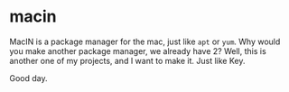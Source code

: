 # macin

MacIN is a package manager for the mac, just like `apt` or `yum`.
Why would you make another package manager, we already have 2?
Well, this is another one of my projects, and I want to make it.
Just like Key.

Good day.
